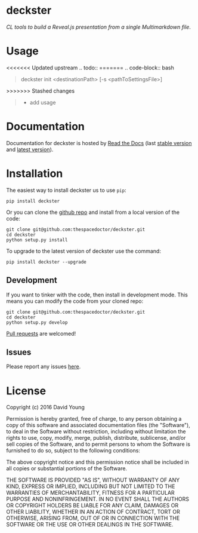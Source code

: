 deckster
========

*CL tools to build a Reveal.js presentation from a single Multimarkdown
file*.

Usage
=====

&lt;&lt;&lt;&lt;&lt;&lt;&lt; Updated upstream .. todo:: ======= ..
code-block:: bash

> deckster init &lt;destinationPath&gt; \[-s
> &lt;pathToSettingsFile&gt;\]

&gt;&gt;&gt;&gt;&gt;&gt;&gt; Stashed changes

> -   add usage

Documentation
=============

Documentation for deckster is hosted by [Read the
Docs](http://deckster.readthedocs.org/en/stable/) (last [stable
version](http://deckster.readthedocs.org/en/stable/) and [latest
version](http://deckster.readthedocs.org/en/latest/)).

Installation
============

The easiest way to install deckster us to use `pip`:

    pip install deckster

Or you can clone the [github
repo](https://github.com/thespacedoctor/deckster) and install from a
local version of the code:

    git clone git@github.com:thespacedoctor/deckster.git
    cd deckster
    python setup.py install

To upgrade to the latest version of deckster use the command:

    pip install deckster --upgrade

Development
-----------

If you want to tinker with the code, then install in development mode.
This means you can modify the code from your cloned repo:

    git clone git@github.com:thespacedoctor/deckster.git
    cd deckster
    python setup.py develop

[Pull requests](https://github.com/thespacedoctor/deckster/pulls) are
welcomed!

Issues
------

Please report any issues
[here](https://github.com/thespacedoctor/deckster/issues).

License
=======

Copyright (c) 2016 David Young

Permission is hereby granted, free of charge, to any person obtaining a
copy of this software and associated documentation files (the
"Software"), to deal in the Software without restriction, including
without limitation the rights to use, copy, modify, merge, publish,
distribute, sublicense, and/or sell copies of the Software, and to
permit persons to whom the Software is furnished to do so, subject to
the following conditions:

The above copyright notice and this permission notice shall be included
in all copies or substantial portions of the Software.

THE SOFTWARE IS PROVIDED "AS IS", WITHOUT WARRANTY OF ANY KIND, EXPRESS
OR IMPLIED, INCLUDING BUT NOT LIMITED TO THE WARRANTIES OF
MERCHANTABILITY, FITNESS FOR A PARTICULAR PURPOSE AND NONINFRINGEMENT.
IN NO EVENT SHALL THE AUTHORS OR COPYRIGHT HOLDERS BE LIABLE FOR ANY
CLAIM, DAMAGES OR OTHER LIABILITY, WHETHER IN AN ACTION OF CONTRACT,
TORT OR OTHERWISE, ARISING FROM, OUT OF OR IN CONNECTION WITH THE
SOFTWARE OR THE USE OR OTHER DEALINGS IN THE SOFTWARE.
